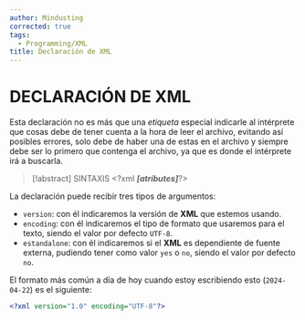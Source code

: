 ```yaml
---
author: Mindusting
corrected: true
tags:
  - Programming/XML
title: Declaración de XML
---
```


# DECLARACIÓN DE XML

Esta declaración no es más que una *etiqueta* especial indicarle al intérprete que cosas debe de tener cuenta a la hora de leer el archivo, evitando así posibles errores, solo debe de haber una de estas en el archivo y siempre debe ser lo primero que contenga el archivo, ya que es donde el intérprete irá a buscarla.

> [!abstract] SINTAXIS
> \<?xml ***\[atributes\]***?\>

La declaración puede recibir tres tipos de argumentos:

- `version`: con él indicaremos la versión de **XML** que estemos usando.
- `encoding`: con él indicaremos el tipo de formato que usaremos para el texto, siendo el valor por defecto `UTF-8`.
- `estandalone`: con él indicaremos si el **XML** es dependiente de fuente externa, pudiendo tener como valor `yes` o `no`, siendo el valor por defecto `no`.

El formato más común a día de hoy cuando estoy escribiendo esto (`2024-04-22`) es el siguiente:

```xml
<?xml version="1.0" encoding="UTF-8"?>
```
